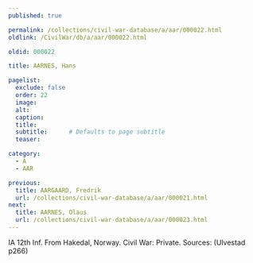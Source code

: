 ```yaml
---
published: true

permalink: /collections/civil-war-database/a/aar/000022.html
oldlink: /CivilWar/db/a/aar/000022.html

oldid: 000022

title: AARNES, Hans

pagelist:
  exclude: false
  order: 22
  image: 
  alt:
  caption:
  title:
  subtitle:      # Defaults to page subtitle
  teaser:

category: 
  - A 
  - AAR

previous:
  title: AARGAARD, Fredrik
  url: /collections/civil-war-database/a/aar/000021.html  
next:
  title: AARNES, Olaus
  url: /collections/civil-war-database/a/aar/000023.html   
---
```

IA 12th Inf. From Hakedal, Norway. Civil War: Private. Sources: (Ulvestad p266)